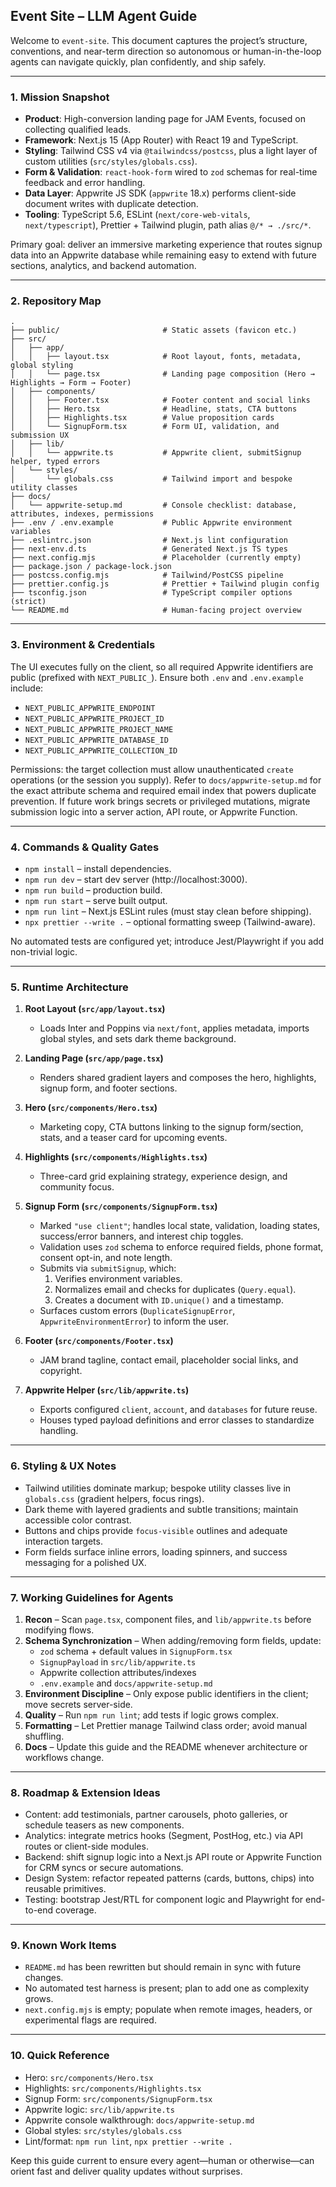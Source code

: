 ## Event Site – LLM Agent Guide

Welcome to `event-site`. This document captures the project’s structure, conventions, and near-term direction so autonomous or human-in-the-loop agents can navigate quickly, plan confidently, and ship safely.

---

### 1. Mission Snapshot
- **Product**: High-conversion landing page for JAM Events, focused on collecting qualified leads.
- **Framework**: Next.js 15 (App Router) with React 19 and TypeScript.
- **Styling**: Tailwind CSS v4 via `@tailwindcss/postcss`, plus a light layer of custom utilities (`src/styles/globals.css`).
- **Form & Validation**: `react-hook-form` wired to `zod` schemas for real-time feedback and error handling.
- **Data Layer**: Appwrite JS SDK (`appwrite` 18.x) performs client-side document writes with duplicate detection.
- **Tooling**: TypeScript 5.6, ESLint (`next/core-web-vitals`, `next/typescript`), Prettier + Tailwind plugin, path alias `@/* → ./src/*`.

Primary goal: deliver an immersive marketing experience that routes signup data into an Appwrite database while remaining easy to extend with future sections, analytics, and backend automation.

---

### 2. Repository Map
```
.
├── public/                       # Static assets (favicon etc.)
├── src/
│   ├── app/
│   │   ├── layout.tsx            # Root layout, fonts, metadata, global styling
│   │   └── page.tsx              # Landing page composition (Hero → Highlights → Form → Footer)
│   ├── components/
│   │   ├── Footer.tsx            # Footer content and social links
│   │   ├── Hero.tsx              # Headline, stats, CTA buttons
│   │   ├── Highlights.tsx        # Value proposition cards
│   │   └── SignupForm.tsx        # Form UI, validation, and submission UX
│   ├── lib/
│   │   └── appwrite.ts           # Appwrite client, submitSignup helper, typed errors
│   └── styles/
│       └── globals.css           # Tailwind import and bespoke utility classes
├── docs/
│   └── appwrite-setup.md         # Console checklist: database, attributes, indexes, permissions
├── .env / .env.example           # Public Appwrite environment variables
├── .eslintrc.json                # Next.js lint configuration
├── next-env.d.ts                 # Generated Next.js TS types
├── next.config.mjs               # Placeholder (currently empty)
├── package.json / package-lock.json
├── postcss.config.mjs            # Tailwind/PostCSS pipeline
├── prettier.config.js            # Prettier + Tailwind plugin config
├── tsconfig.json                 # TypeScript compiler options (strict)
└── README.md                     # Human-facing project overview
```

---

### 3. Environment & Credentials
The UI executes fully on the client, so all required Appwrite identifiers are public (prefixed with `NEXT_PUBLIC_`). Ensure both `.env` and `.env.example` include:
- `NEXT_PUBLIC_APPWRITE_ENDPOINT`
- `NEXT_PUBLIC_APPWRITE_PROJECT_ID`
- `NEXT_PUBLIC_APPWRITE_PROJECT_NAME`
- `NEXT_PUBLIC_APPWRITE_DATABASE_ID`
- `NEXT_PUBLIC_APPWRITE_COLLECTION_ID`

Permissions: the target collection must allow unauthenticated `create` operations (or the session you supply). Refer to `docs/appwrite-setup.md` for the exact attribute schema and required email index that powers duplicate prevention. If future work brings secrets or privileged mutations, migrate submission logic into a server action, API route, or Appwrite Function.

---

### 4. Commands & Quality Gates
- `npm install` – install dependencies.
- `npm run dev` – start dev server (http://localhost:3000).
- `npm run build` – production build.
- `npm run start` – serve built output.
- `npm run lint` – Next.js ESLint rules (must stay clean before shipping).
- `npx prettier --write .` – optional formatting sweep (Tailwind-aware).

No automated tests are configured yet; introduce Jest/Playwright if you add non-trivial logic.

---

### 5. Runtime Architecture
1. **Root Layout (`src/app/layout.tsx`)**
   - Loads Inter and Poppins via `next/font`, applies metadata, imports global styles, and sets dark theme background.

2. **Landing Page (`src/app/page.tsx`)**
   - Renders shared gradient layers and composes the hero, highlights, signup form, and footer sections.

3. **Hero (`src/components/Hero.tsx`)**
   - Marketing copy, CTA buttons linking to the signup form/section, stats, and a teaser card for upcoming events.

4. **Highlights (`src/components/Highlights.tsx`)**
   - Three-card grid explaining strategy, experience design, and community focus.

5. **Signup Form (`src/components/SignupForm.tsx`)**
   - Marked `"use client"`; handles local state, validation, loading states, success/error banners, and interest chip toggles.
   - Validation uses `zod` schema to enforce required fields, phone format, consent opt-in, and note length.
   - Submits via `submitSignup`, which:
     1. Verifies environment variables.
     2. Normalizes email and checks for duplicates (`Query.equal`).
     3. Creates a document with `ID.unique()` and a timestamp.
   - Surfaces custom errors (`DuplicateSignupError`, `AppwriteEnvironmentError`) to inform the user.

6. **Footer (`src/components/Footer.tsx`)**
   - JAM brand tagline, contact email, placeholder social links, and copyright.

7. **Appwrite Helper (`src/lib/appwrite.ts`)**
   - Exports configured `client`, `account`, and `databases` for future reuse.
   - Houses typed payload definitions and error classes to standardize handling.

---

### 6. Styling & UX Notes
- Tailwind utilities dominate markup; bespoke utility classes live in `globals.css` (gradient helpers, focus rings).
- Dark theme with layered gradients and subtle transitions; maintain accessible color contrast.
- Buttons and chips provide `focus-visible` outlines and adequate interaction targets.
- Form fields surface inline errors, loading spinners, and success messaging for a polished UX.

---

### 7. Working Guidelines for Agents
1. **Recon** – Scan `page.tsx`, component files, and `lib/appwrite.ts` before modifying flows.
2. **Schema Synchronization** – When adding/removing form fields, update:
   - `zod` schema + default values in `SignupForm.tsx`
   - `SignupPayload` in `src/lib/appwrite.ts`
   - Appwrite collection attributes/indexes
   - `.env.example` and `docs/appwrite-setup.md`
3. **Environment Discipline** – Only expose public identifiers in the client; move secrets server-side.
4. **Quality** – Run `npm run lint`; add tests if logic grows complex.
5. **Formatting** – Let Prettier manage Tailwind class order; avoid manual shuffling.
6. **Docs** – Update this guide and the README whenever architecture or workflows change.

---

### 8. Roadmap & Extension Ideas
- Content: add testimonials, partner carousels, photo galleries, or schedule teasers as new components.
- Analytics: integrate metrics hooks (Segment, PostHog, etc.) via API routes or client-side modules.
- Backend: shift signup logic into a Next.js API route or Appwrite Function for CRM syncs or secure automations.
- Design System: refactor repeated patterns (cards, buttons, chips) into reusable primitives.
- Testing: bootstrap Jest/RTL for component logic and Playwright for end-to-end coverage.

---

### 9. Known Work Items
- `README.md` has been rewritten but should remain in sync with future changes.
- No automated test harness is present; plan to add one as complexity grows.
- `next.config.mjs` is empty; populate when remote images, headers, or experimental flags are required.

---

### 10. Quick Reference
- Hero: `src/components/Hero.tsx`
- Highlights: `src/components/Highlights.tsx`
- Signup Form: `src/components/SignupForm.tsx`
- Appwrite logic: `src/lib/appwrite.ts`
- Appwrite console walkthrough: `docs/appwrite-setup.md`
- Global styles: `src/styles/globals.css`
- Lint/format: `npm run lint`, `npx prettier --write .`

Keep this guide current to ensure every agent—human or otherwise—can orient fast and deliver quality updates without surprises.
